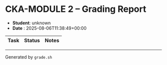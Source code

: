 # CKA-MODULE 2 – Grading Report
- **Student**: unknown
- **Date**   : 2025-08-06T11:38:49+00:00

| Task | Status | Notes |
|------|--------|-------|

---
Generated by `grade.sh`
